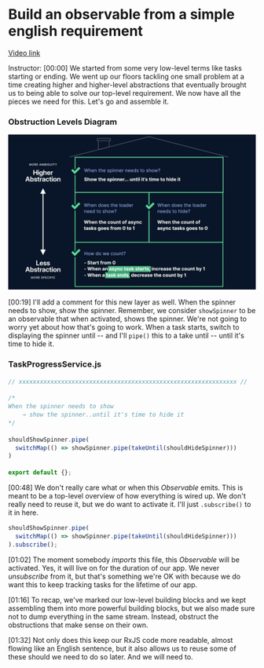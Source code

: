 # Build an observable from a simple english requirement

[Video link](https://www.egghead.io/lessons/egghead-build-an-observable-from-a-simple-english-requirement)

Instructor: [00:00] We started from some very low-level terms like tasks starting or ending. We went up our floors tackling one small problem at a time creating higher and higher-level abstractions that eventually brought us to being able to solve our top-level requirement. We now have all the pieces we need for this. Let's go and assemble it.

### Obstruction Levels Diagram
![Obstruction Levels Diagram](../images/egghead-build-an-observable-from-a-simple-english-requirement-obstruction-levels-diagram.png)

[00:19] I'll add a comment for this new layer as well. When the spinner needs to show, show the spinner. Remember, we consider `showSpinner` to be an observable that when activated, shows the spinner. We're not going to worry yet about how that's going to work. When a task starts, switch to displaying the spinner until -- and I'll `pipe()` this to a take until -- until it's time to hide it.

### TaskProgressService.js
```js
// xxxxxxxxxxxxxxxxxxxxxxxxxxxxxxxxxxxxxxxxxxxxxxxxxxxxxxxxxxxxxx //

/*
When the spinner needs to show
    → show the spinner..until it's time to hide it
*/

shouldShowSpinner.pipe(
  switchMap(() => showSpinner.pipe(takeUntil(shouldHideSpinner)))
)

export default {};
```

[00:48] We don't really care what or when this *Observable* emits. This is meant to be a top-level overview of how everything is wired up. We don't really need to reuse it, but we do want to activate it. I'll just `.subscribe()` to it in here.

```js
shouldShowSpinner.pipe(
  switchMap(() => showSpinner.pipe(takeUntil(shouldHideSpinner)))
).subscribe();
```

[01:02] The moment somebody *imports* this file, this *Observable* will be activated. Yes, it will live on for the duration of our app. We never *unsubscribe* from it, but that's something we're OK with because we do want this to keep tracking tasks for the lifetime of our app.

[01:16] To recap, we've marked our low-level building blocks and we kept assembling them into more powerful building blocks, but we also made sure not to dump everything in the same stream. Instead, obstruct the obstructions that make sense on their own.

[01:32] Not only does this keep our RxJS code more readable, almost flowing like an English sentence, but it also allows us to reuse some of these should we need to do so later. And we will need to.